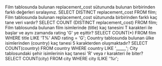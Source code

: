 Film tablosunda bulunan replacement_cost sütununda bulunan birbirinden farklı değerleri sıralayınız.
                                    SELECT DISTINCT replacement_cost FROM film;
Film tablosunda bulunan replacement_cost sütununda birbirinden farklı kaç tane veri vardır?
                                    SELECT COUNT (DISTINCT replacement_cost) FROM film;
Film tablosunda bulunan film isimlerinde (title) kaç tanesini T karakteri ile başlar ve aynı zamanda rating 'G' ye eşittir?
                                    SELECT COUNT(*) FROM film 
                                    WHERE title LIKE 'T%' AND rating = 'G';
Country tablosunda bulunan ülke isimlerinden (country) kaç tanesi 5 karakterden oluşmaktadır?
                                    SELECT COUNT(country) FROM country 
                                    WHERE country LIKE '_____';
City tablosundaki şehir isimlerinin kaç tanesi 'R' veya r karakteri ile biter?
                                    SELECT COUNT(city) FROM city
                                    WHERE city ILIKE '%r';
